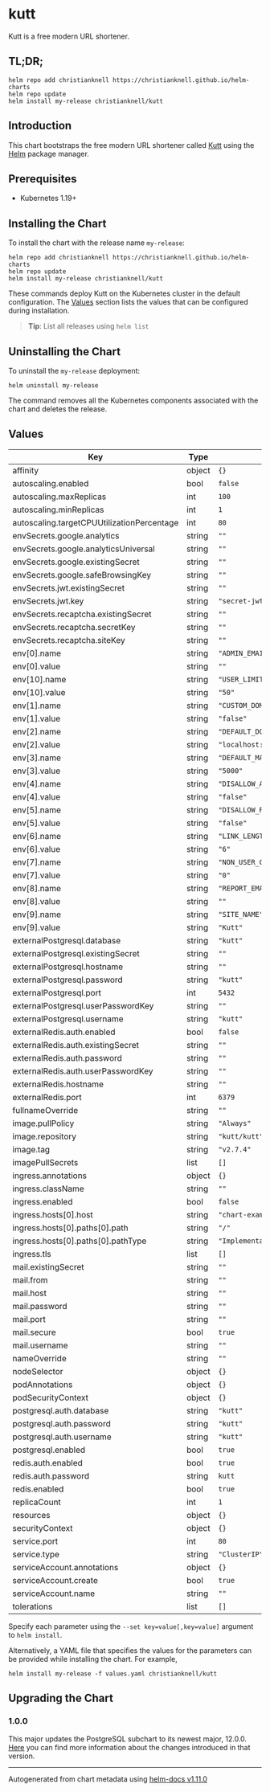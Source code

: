 # kutt

Kutt is a free modern URL shortener.

## TL;DR;

```console
helm repo add christianknell https://christianknell.github.io/helm-charts
helm repo update
helm install my-release christianknell/kutt
```

## Introduction

This chart bootstraps the free modern URL shortener called [Kutt](https://kutt.it) using the [Helm](https://helm.sh) package manager.

## Prerequisites

- Kubernetes 1.19+

## Installing the Chart

To install the chart with the release name `my-release`:

```console
helm repo add christianknell https://christianknell.github.io/helm-charts
helm repo update
helm install my-release christianknell/kutt
```

These commands deploy Kutt on the Kubernetes cluster in the default configuration. The [Values](#values) section lists the values that can be configured during installation.

> **Tip**: List all releases using `helm list`

## Uninstalling the Chart

To uninstall the `my-release` deployment:

```console
helm uninstall my-release
```

The command removes all the Kubernetes components associated with the chart and deletes the release.

## Values

| Key                                        | Type   | Default                        | Description |
| ------------------------------------------ | ------ | ------------------------------ | ----------- |
| affinity                                   | object | `{}`                           |             |
| autoscaling.enabled                        | bool   | `false`                        |             |
| autoscaling.maxReplicas                    | int    | `100`                          |             |
| autoscaling.minReplicas                    | int    | `1`                            |             |
| autoscaling.targetCPUUtilizationPercentage | int    | `80`                           |             |
| envSecrets.google.analytics                | string | `""`                           |             |
| envSecrets.google.analyticsUniversal       | string | `""`                           |             |
| envSecrets.google.existingSecret           | string | `""`                           |             |
| envSecrets.google.safeBrowsingKey          | string | `""`                           |             |
| envSecrets.jwt.existingSecret              | string | `""`                           |             |
| envSecrets.jwt.key                         | string | `"secret-jwt-key"`             |             |
| envSecrets.recaptcha.existingSecret        | string | `""`                           |             |
| envSecrets.recaptcha.secretKey             | string | `""`                           |             |
| envSecrets.recaptcha.siteKey               | string | `""`                           |             |
| env[0].name                                | string | `"ADMIN_EMAILS"`               |             |
| env[0].value                               | string | `""`                           |             |
| env[10].name                               | string | `"USER_LIMIT_PER_DAY"`         |             |
| env[10].value                              | string | `"50"`                         |             |
| env[1].name                                | string | `"CUSTOM_DOMAIN_USE_HTTPS"`    |             |
| env[1].value                               | string | `"false"`                      |             |
| env[2].name                                | string | `"DEFAULT_DOMAIN"`             |             |
| env[2].value                               | string | `"localhost:3000"`             |             |
| env[3].name                                | string | `"DEFAULT_MAX_STATS_PER_LINK"` |             |
| env[3].value                               | string | `"5000"`                       |             |
| env[4].name                                | string | `"DISALLOW_ANONYMOUS_LINKS"`   |             |
| env[4].value                               | string | `"false"`                      |             |
| env[5].name                                | string | `"DISALLOW_REGISTRATION"`      |             |
| env[5].value                               | string | `"false"`                      |             |
| env[6].name                                | string | `"LINK_LENGT"`                 |             |
| env[6].value                               | string | `"6"`                          |             |
| env[7].name                                | string | `"NON_USER_COOLDOWN"`          |             |
| env[7].value                               | string | `"0"`                          |             |
| env[8].name                                | string | `"REPORT_EMAIL"`               |             |
| env[8].value                               | string | `""`                           |             |
| env[9].name                                | string | `"SITE_NAME"`                  |             |
| env[9].value                               | string | `"Kutt"`                       |             |
| externalPostgresql.database                | string | `"kutt"`                       |             |
| externalPostgresql.existingSecret          | string | `""`                           |             |
| externalPostgresql.hostname                | string | `""`                           |             |
| externalPostgresql.password                | string | `"kutt"`                       |             |
| externalPostgresql.port                    | int    | `5432`                         |             |
| externalPostgresql.userPasswordKey         | string | `""`                           |             |
| externalPostgresql.username                | string | `"kutt"`                       |             |
| externalRedis.auth.enabled                 | bool   | `false`                        |             |
| externalRedis.auth.existingSecret          | string | `""`                           |             |
| externalRedis.auth.password                | string | `""`                           |             |
| externalRedis.auth.userPasswordKey         | string | `""`                           |             |
| externalRedis.hostname                     | string | `""`                           |             |
| externalRedis.port                         | int    | `6379`                         |             |
| fullnameOverride                           | string | `""`                           |             |
| image.pullPolicy                           | string | `"Always"`                     |             |
| image.repository                           | string | `"kutt/kutt"`                  |             |
| image.tag                                  | string | `"v2.7.4"`                     |             |
| imagePullSecrets                           | list   | `[]`                           |             |
| ingress.annotations                        | object | `{}`                           |             |
| ingress.className                          | string | `""`                           |             |
| ingress.enabled                            | bool   | `false`                        |             |
| ingress.hosts[0].host                      | string | `"chart-example.local"`        |             |
| ingress.hosts[0].paths[0].path             | string | `"/"`                          |             |
| ingress.hosts[0].paths[0].pathType         | string | `"ImplementationSpecific"`     |             |
| ingress.tls                                | list   | `[]`                           |             |
| mail.existingSecret                        | string | `""`                           |             |
| mail.from                                  | string | `""`                           |             |
| mail.host                                  | string | `""`                           |             |
| mail.password                              | string | `""`                           |             |
| mail.port                                  | string | `""`                           |             |
| mail.secure                                | bool   | `true`                         |             |
| mail.username                              | string | `""`                           |             |
| nameOverride                               | string | `""`                           |             |
| nodeSelector                               | object | `{}`                           |             |
| podAnnotations                             | object | `{}`                           |             |
| podSecurityContext                         | object | `{}`                           |             |
| postgresql.auth.database                   | string | `"kutt"`                       |             |
| postgresql.auth.password                   | string | `"kutt"`                       |             |
| postgresql.auth.username                   | string | `"kutt"`                       |             |
| postgresql.enabled                         | bool   | `true`                         |             |
| redis.auth.enabled                         | bool   | `true`                         |             |
| redis.auth.password                        | string | `kutt`                         |             |
| redis.enabled                              | bool   | `true`                         |             |
| replicaCount                               | int    | `1`                            |             |
| resources                                  | object | `{}`                           |             |
| securityContext                            | object | `{}`                           |             |
| service.port                               | int    | `80`                           |             |
| service.type                               | string | `"ClusterIP"`                  |             |
| serviceAccount.annotations                 | object | `{}`                           |             |
| serviceAccount.create                      | bool   | `true`                         |             |
| serviceAccount.name                        | string | `""`                           |             |
| tolerations                                | list   | `[]`                           |             |

Specify each parameter using the `--set key=value[,key=value]` argument to `helm install`.

Alternatively, a YAML file that specifies the values for the parameters can be provided while installing the chart. For example,

```console
helm install my-release -f values.yaml christianknell/kutt
```

## Upgrading the Chart

### 1.0.0

This major updates the PostgreSQL subchart to its newest major, 12.0.0. [Here](https://github.com/bitnami/charts/tree/master/bitnami/postgresql#to-1200) you can find more information about the changes introduced in that version.

---

Autogenerated from chart metadata using [helm-docs v1.11.0](https://github.com/norwoodj/helm-docs/releases/v1.11.0)
